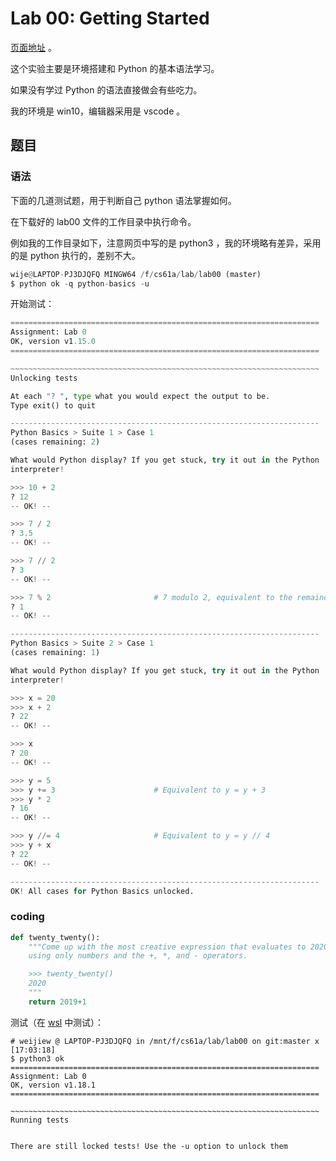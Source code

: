 # Lab 00: Getting Started

[页面地址](https://inst.eecs.berkeley.edu/~cs61a/sp20/lab/lab00/) 。

这个实验主要是环境搭建和 Python 的基本语法学习。

如果没有学过 Python 的语法直接做会有些吃力。

我的环境是 win10，编辑器采用是 vscode 。

## 题目

### 语法

下面的几道测试题，用于判断自己 python 语法掌握如何。

在下载好的 lab00 文件的工作目录中执行命令。

例如我的工作目录如下，注意网页中写的是 python3 ，我的环境略有差异，采用的是 python 执行的，差别不大。

```python
wije@LAPTOP-PJ3DJQFQ MINGW64 /f/cs61a/lab/lab00 (master)
$ python ok -q python-basics -u
```

开始测试：

```python
=====================================================================
Assignment: Lab 0
OK, version v1.15.0
=====================================================================

~~~~~~~~~~~~~~~~~~~~~~~~~~~~~~~~~~~~~~~~~~~~~~~~~~~~~~~~~~~~~~~~~~~~~
Unlocking tests

At each "? ", type what you would expect the output to be.
Type exit() to quit

---------------------------------------------------------------------
Python Basics > Suite 1 > Case 1
(cases remaining: 2)

What would Python display? If you get stuck, try it out in the Python
interpreter!

>>> 10 + 2
? 12
-- OK! --

>>> 7 / 2
? 3.5
-- OK! --

>>> 7 // 2
? 3
-- OK! --

>>> 7 % 2                       # 7 modulo 2, equivalent to the remainder of 7 // 2
? 1
-- OK! --

---------------------------------------------------------------------
Python Basics > Suite 2 > Case 1
(cases remaining: 1)

What would Python display? If you get stuck, try it out in the Python
interpreter!

>>> x = 20
>>> x + 2
? 22
-- OK! --

>>> x
? 20
-- OK! --

>>> y = 5
>>> y += 3                      # Equivalent to y = y + 3
>>> y * 2
? 16
-- OK! --

>>> y //= 4                     # Equivalent to y = y // 4
>>> y + x
? 22
-- OK! --

---------------------------------------------------------------------
OK! All cases for Python Basics unlocked.
```


### coding

```python
def twenty_twenty():
    """Come up with the most creative expression that evaluates to 2020,
    using only numbers and the +, *, and - operators.

    >>> twenty_twenty()
    2020
    """
    return 2019+1
```

测试（在 [wsl](https://weijiew.com/22/) 中测试）：

```shell
# weijiew @ LAPTOP-PJ3DJQFQ in /mnt/f/cs61a/lab/lab00 on git:master x [17:03:18]
$ python3 ok
=====================================================================
Assignment: Lab 0
OK, version v1.18.1
=====================================================================

~~~~~~~~~~~~~~~~~~~~~~~~~~~~~~~~~~~~~~~~~~~~~~~~~~~~~~~~~~~~~~~~~~~~~
Running tests


There are still locked tests! Use the -u option to unlock them
```